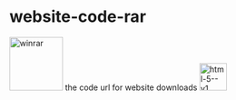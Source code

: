 # website-code-rar
<img width="94" height="94" src="https://img.icons8.com/3d-fluency/94/winrar.png" alt="winrar"/>
the code url for website downloads

<img width="48" height="48" src="https://img.icons8.com/color/48/html-5--v1.png" alt="html-5--v1"/>
